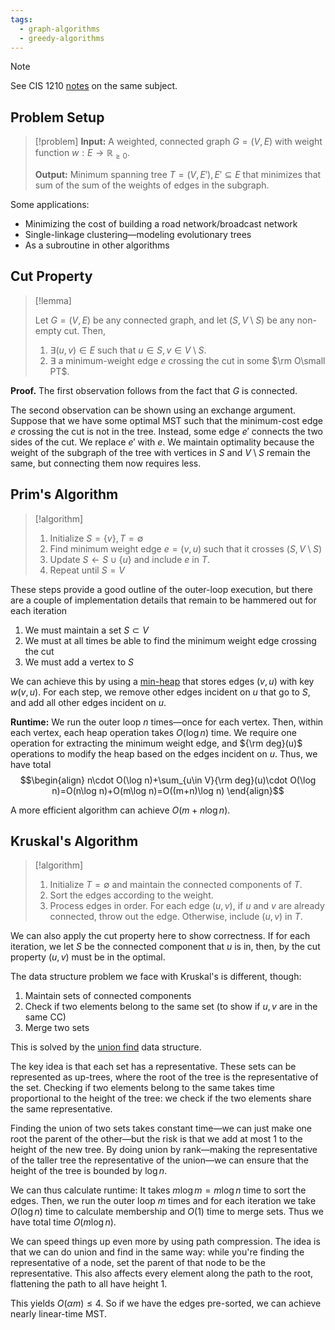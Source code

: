 ```yaml
---
tags:
  - graph-algorithms
  - greedy-algorithms
---
```

>[!note]
>See CIS 1210 [notes](Minimum%20Spanning%20Trees%20(MSTs).md) on the same subject.

## Problem Setup

>[!problem]
>**Input:** A weighted, connected graph $G=(V,E)$ with weight function $w:E\to\mathbb R_{\geq0}$.
>
>**Output:** Minimum spanning tree $T=(V,E'), E'\subseteq E$ that minimizes that sum of the sum of the weights of edges in the subgraph.

Some applications:
- Minimizing the cost of building a road network/broadcast network
- Single-linkage clustering—modeling evolutionary trees
- As a subroutine in other algorithms

## Cut Property

>[!lemma]
>
>Let $G=(V,E)$ be any connected graph, and let $(S,V\setminus S)$ be any non-empty cut. Then, 
>1. $\exists (u,v)\in E$ such that $u\in S, v\in V\setminus S$.
>2. $\exists$ a minimum-weight edge $e$ crossing the cut in some $\rm O\small PT$.

**Proof.** The first observation follows from the fact that $G$ is connected.

The second observation can be shown using an exchange argument. Suppose that we have some optimal MST such that the minimum-cost edge $e$ crossing the cut is not in the tree. Instead, some edge $e'$ connects the two sides of the cut. We replace $e'$ with $e$. We maintain optimality because the weight of the subgraph of the tree with vertices in $S$ and $V\setminus S$ remain the same, but connecting them now requires less. 

## Prim's Algorithm

>[!algorithm]
>1. Initialize $S=\{v\}, T=\emptyset$
>2. Find minimum weight edge $e=(v,u)$ such that it crosses $(S,V\setminus S)$
>3. Update $S\gets S\cup\{u\}$ and include $e$ in $T$.
>4. Repeat until $S=V$

These steps provide a good outline of the outer-loop execution, but there are a couple of implementation details that remain to be hammered out for each iteration
1. We must maintain a set $S\subset V$
2. We must at all times be able to find the minimum weight edge crossing the cut
3. We must add a vertex to $S$

We can achieve this by using a [min-heap](Heaps.md) that stores edges $(v, u)$ with key $w(v, u)$. For each step, we remove other edges incident on $u$ that go to $S$, and add all other edges incident on $u$. 

**Runtime:** We run the outer loop $n$ times—once for each vertex. Then, within each vertex, each heap operation takes $O(\log n)$ time. We require one operation for extracting the minimum weight edge, and ${\rm deg}(u)$ operations to modify the heap based on the edges incident on $u$. Thus, we have total
$$\begin{align}
n\cdot O(\log n)+\sum_{u\in V}{\rm deg}(u)\cdot O(\log n)=O(n\log n)+O(m\log n)=O((m+n)\log n)
\end{align}$$

A more efficient algorithm can achieve $O(m+n\log n)$.
## Kruskal's Algorithm

>[!algorithm]
>1. Initialize $T=\emptyset$ and maintain the connected components of $T$.
>2. Sort the edges according to the weight.
>3. Process edges in order. For each edge $(u, v)$, if $u$ and $v$ are already connected, throw out the edge. Otherwise, include $(u,v)$ in $T$.

We can also apply the cut property here to show correctness. If for each iteration, we let $S$ be the connected component that $u$ is in, then, by the cut property $(u,v)$ must be in the optimal.

The data structure problem we face with Kruskal's is different, though:
1. Maintain sets of connected components
2. Check if two elements belong to the same set (to show if $u,v$ are in the same CC)
3. Merge two sets

This is solved by the [union find](Union%20Find.md) data structure.

The key idea is that each set has a representative. These sets can be represented as up-trees, where the root of the tree is the representative of the set. Checking if two elements belong to the same takes time proportional to the height of the tree: we check if the two elements share the same representative.

Finding the union of two sets takes constant time—we can just make one root the parent of the other—but the risk is that we add at most 1 to the height of the new tree. By doing union by rank—making the representative of the taller tree the representative of the union—we can ensure that the height of the tree is bounded by $\log n$. 

We can thus calculate runtime: It takes $m\log m=m\log n$ time to sort the edges. Then, we run the outer loop $m$ times and for each iteration we take $O(\log n)$ time to calculate membership and $O(1)$ time to merge sets. Thus we have total time $O(m\log n)$.

We can speed things up even more by using path compression. The idea is that we can do union and find in the same way: while you're finding the representative of a node, set the parent of that node to be the representative. This also affects every element along the path to the root, flattening the path to all have height 1. 

This yields $O(\alpha m)\leq 4$. So if we have the edges pre-sorted, we can achieve nearly linear-time MST.




